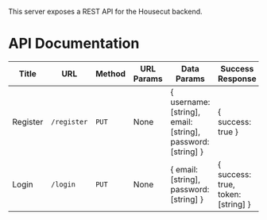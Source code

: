 This server exposes a REST API for the Housecut backend.


# API Documentation

| Title | URL | Method | URL Params | Data Params | Success Response | Error Response | Notes |
| ----- | --- | ------ | ---------- | ----------- | ---------------- | -------------- | ----- |
| Register | `/register` | `PUT` | None | { username: [string], email: [string], password: [string] } | { success: true } | { success: false, message: "Explanation" } | |
| Login | `/login` | `PUT` | None | { email: [string], password: [string] } | { success: true, token: [string] } | { success: false, message: "Explanation" } | |
